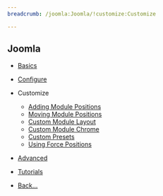 ```yaml
---
breadcrumb: /joomla:Joomla/!customize:Customize

---
```


Joomla
------
* [Basics](../basics)

* [Configure](../configure)

* Customize

    - [Adding Module Positions]()
    - [Moving Module Positions](moving_module_positions.md)
    - [Custom Module Layout](custom_module_layout.md)
    - [Custom Module Chrome](custom_module_chrome.md)
    - [Custom Presets](custom_presets.md)
    - [Using Force Positions](using_force_positions.md)

* [Advanced](../advanced)

* [Tutorials](../tutorials)

* [Back...](../)
